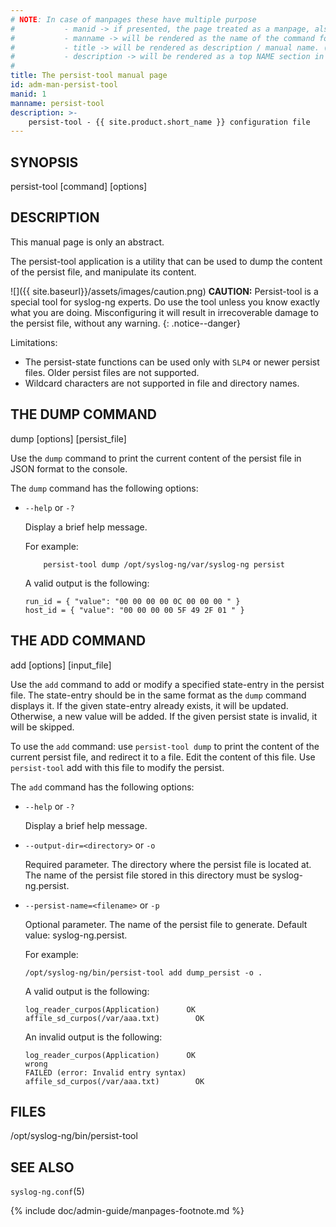 ```yaml
---
# NOTE: In case of manpages these have multiple purpose
#           - manid -> if presented, the page treated as a manpage, also represents the section number of the command in the manpage
#           - manname -> will be rendered as the name of the command followed by manid as the section number in the manpage
#           - title -> will be rendered as description / manual name. (the .TH macro’s 4th argument (the “manual name”).
#           - description -> will be rendered as a top NAME section in the manpage
#
title: The persist-tool manual page
id: adm-man-persist-tool
manid: 1
manname: persist-tool
description: >-
    persist-tool - {{ site.product.short_name }} configuration file
---
```


## SYNOPSIS

persist-tool [command] [options]

## DESCRIPTION

This manual page is only an abstract.

The persist-tool application is a utility that can be used to dump the content of the persist file, and manipulate its content.

![]({{ site.baseurl}}/assets/images/caution.png)
**CAUTION:** Persist-tool is a special tool for syslog-ng experts. Do use the tool unless you know exactly what you are doing. Misconfiguring it will result in irrecoverable damage to the persist file, without any warning.
{: .notice--danger}

Limitations:
* The persist-state functions can be used only with `SLP4` or newer persist files. Older persist files are not supported.
* Wildcard characters are not supported in file and directory names.

## THE DUMP COMMAND

dump [options] [persist_file]

Use the `dump` command to print the current content of the persist file in JSON format to the console.

The `dump` command has the following options:
* `--help` or `-?`

    Display a brief help message.

    For example:

    ```config
        persist-tool dump /opt/syslog-ng/var/syslog-ng persist
    ```

    A valid output is the following:

    ```config
    run_id = { "value": "00 00 00 00 0C 00 00 00 " }
    host_id = { "value": "00 00 00 00 5F 49 2F 01 " }
    ```

## THE ADD COMMAND

add [options] [input_file]

Use the `add` command to add or modify a specified state-entry in the persist file. The state-entry should be in the same format as the `dump` command displays it. If the given state-entry already exists, it will be updated. Otherwise, a new value will be added. If the given persist state is invalid, it will be skipped.

To use the `add` command: use `persist-tool dump` to print the content of the current persist file, and redirect it to a file. Edit the content of this file. Use `persist-tool` add with this file to modify the persist.

The `add` command has the following options:
* `--help` or `-?`

    Display a brief help message.
* `--output-dir=<directory>` or `-o`

    Required parameter. The directory where the persist file is located at. The name of the persist file stored in this directory must be syslog-ng.persist.
* `--persist-name=<filename>` or `-p`

    Optional parameter. The name of the persist file to generate. Default value: syslog-ng.persist.

    For example:

    ``` shell
    /opt/syslog-ng/bin/persist-tool add dump_persist -o .
    ```

    A valid output is the following:

    ```config
    log_reader_curpos(Application)      OK
    affile_sd_curpos(/var/aaa.txt)        OK
    ```

    An invalid output is the following:

    ```config
    log_reader_curpos(Application)      OK
    wrong
    FAILED (error: Invalid entry syntax)
    affile_sd_curpos(/var/aaa.txt)        OK
    ```

## FILES

/opt/syslog-ng/bin/persist-tool

## SEE ALSO

`syslog-ng.conf`(5)

{% include doc/admin-guide/manpages-footnote.md %}